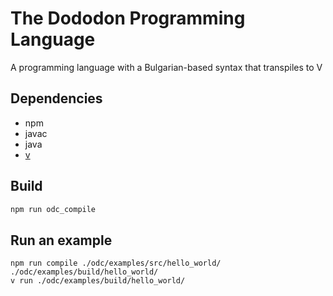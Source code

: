 # The Dododon Programming Language

A programming language with a Bulgarian-based syntax that transpiles to V

## Dependencies

- npm
- javac
- java
- [v](https://vlang.io)

## Build

```sh
npm run odc_compile
```

## Run an example

```
npm run compile ./odc/examples/src/hello_world/ ./odc/examples/build/hello_world/
v run ./odc/examples/build/hello_world/
```
